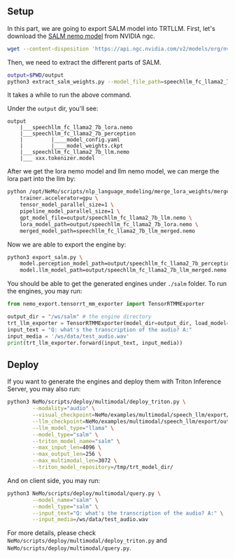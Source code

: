 ## Setup

In this part, we are going to export SALM model into TRTLLM.
First, let's download the [SALM nemo model](https://catalog.ngc.nvidia.com/orgs/nvidia/teams/nemo/models/speechllm_fc_llama2_7b/) from NVIDIA ngc.

```bash
wget --content-disposition 'https://api.ngc.nvidia.com/v2/models/org/nvidia/team/nemo/speechllm_fc_llama2_7b/1.23.1/files?redirect=true&path=speechllm_fc_llama2_7b.nemo' -O speechllm_fc_llama2_7b.nemo
```

Then, we need to extract the different parts of SALM.

```bash
output=$PWD/output
python3 extract_salm_weights.py --model_file_path=speechllm_fc_llama2_7b.nemo --output_dir=$output
```

It takes a while to run the above command.

Under the `output` dir, you'll see:

```
output
    |___speechllm_fc_llama2_7b_lora.nemo
    |___speechllm_fc_llama2_7b_perception
    |         |____model_config.yaml
    |         |____model_weights.ckpt
    |___speechllm_fc_llama2_7b_llm.nemo
    |___ xxx.tokenizer.model
```

After we get the lora nemo model and llm nemo model, we can merge the lora part into the llm by:

```bash
python /opt/NeMo/scripts/nlp_language_modeling/merge_lora_weights/merge.py \
    trainer.accelerator=gpu \
    tensor_model_parallel_size=1 \
    pipeline_model_parallel_size=1 \
    gpt_model_file=output/speechllm_fc_llama2_7b_llm.nemo \
    lora_model_path=output/speechllm_fc_llama2_7b_lora.nemo \
    merged_model_path=speechllm_fc_llama2_7b_llm_merged.nemo
```

Now we are able to export the engine by:

```bash
python3 export_salm.py \
    model.perception_model_path=output/speechllm_fc_llama2_7b_perception \
    model.llm_model_path=output/speechllm_fc_llama2_7b_llm_merged.nemo
```

You should be able to get the generated engines under `./salm` folder. To run the engines, you may run:

```python
from nemo_export.tensorrt_mm_exporter import TensorRTMMExporter

output_dir = "/ws/salm" # the engine directory
trt_llm_exporter = TensorRTMMExporter(model_dir=output_dir, load_model=True, modality='audio')
input_text = "Q: what's the transcription of the audio? A:"
input_media = '/ws/data/test_audio.wav'
print(trt_llm_exporter.forward(input_text, input_media))

```

## Deploy

If you want to generate the engines and deploy them with Triton Inference Server, you may also run:

```bash
python3 NeMo/scripts/deploy/multimodal/deploy_triton.py \
        --modality="audio" \
        --visual_checkpoint=NeMo/examples/multimodal/speech_llm/export/output/speechllm_fc_llama2_7b_perception \
        --llm_checkpoint=NeMo/examples/multimodal/speech_llm/export/output/speechllm_fc_llama2_7b_llm_merged.nemo \
        --llm_model_type="llama" \
        --model_type="salm" \
        --triton_model_name="salm" \
        --max_input_len=4096 \
        --max_output_len=256 \
        --max_multimodal_len=3072 \
        --triton_model_repository=/tmp/trt_model_dir/
```

And on client side, you may run:

```bash
python3 NeMo/scripts/deploy/multimodal/query.py \
        --model_name="salm" \
        --model_type="salm" \
        --input_text="Q: what's the transcription of the audio? A:" \
        --input_media=/ws/data/test_audio.wav
```

For more details, please check `NeMo/scripts/deploy/multimodal/deploy_triton.py` and `NeMo/scripts/deploy/multimodal/query.py`.
